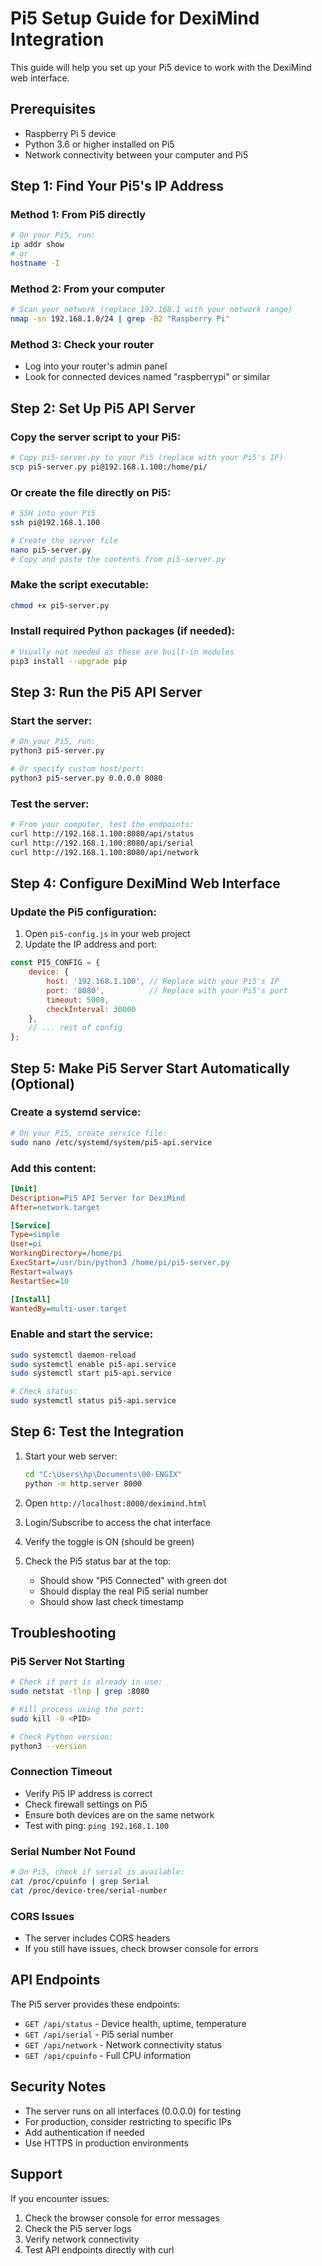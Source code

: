 # Pi5 Setup Guide for DexiMind Integration

This guide will help you set up your Pi5 device to work with the DexiMind web interface.

## Prerequisites

- Raspberry Pi 5 device
- Python 3.6 or higher installed on Pi5
- Network connectivity between your computer and Pi5

## Step 1: Find Your Pi5's IP Address

### Method 1: From Pi5 directly
```bash
# On your Pi5, run:
ip addr show
# or
hostname -I
```

### Method 2: From your computer
```bash
# Scan your network (replace 192.168.1 with your network range)
nmap -sn 192.168.1.0/24 | grep -B2 "Raspberry Pi"
```

### Method 3: Check your router
- Log into your router's admin panel
- Look for connected devices named "raspberrypi" or similar

## Step 2: Set Up Pi5 API Server

### Copy the server script to your Pi5:
```bash
# Copy pi5-server.py to your Pi5 (replace with your Pi5's IP)
scp pi5-server.py pi@192.168.1.100:/home/pi/
```

### Or create the file directly on Pi5:
```bash
# SSH into your Pi5
ssh pi@192.168.1.100

# Create the server file
nano pi5-server.py
# Copy and paste the contents from pi5-server.py
```

### Make the script executable:
```bash
chmod +x pi5-server.py
```

### Install required Python packages (if needed):
```bash
# Usually not needed as these are built-in modules
pip3 install --upgrade pip
```

## Step 3: Run the Pi5 API Server

### Start the server:
```bash
# On your Pi5, run:
python3 pi5-server.py

# Or specify custom host/port:
python3 pi5-server.py 0.0.0.0 8080
```

### Test the server:
```bash
# From your computer, test the endpoints:
curl http://192.168.1.100:8080/api/status
curl http://192.168.1.100:8080/api/serial
curl http://192.168.1.100:8080/api/network
```

## Step 4: Configure DexiMind Web Interface

### Update the Pi5 configuration:
1. Open `pi5-config.js` in your web project
2. Update the IP address and port:

```javascript
const PI5_CONFIG = {
    device: {
        host: '192.168.1.100', // Replace with your Pi5's IP
        port: '8080',          // Replace with your Pi5's port
        timeout: 5000,
        checkInterval: 30000
    },
    // ... rest of config
};
```

## Step 5: Make Pi5 Server Start Automatically (Optional)

### Create a systemd service:
```bash
# On your Pi5, create service file:
sudo nano /etc/systemd/system/pi5-api.service
```

### Add this content:
```ini
[Unit]
Description=Pi5 API Server for DexiMind
After=network.target

[Service]
Type=simple
User=pi
WorkingDirectory=/home/pi
ExecStart=/usr/bin/python3 /home/pi/pi5-server.py
Restart=always
RestartSec=10

[Install]
WantedBy=multi-user.target
```

### Enable and start the service:
```bash
sudo systemctl daemon-reload
sudo systemctl enable pi5-api.service
sudo systemctl start pi5-api.service

# Check status:
sudo systemctl status pi5-api.service
```

## Step 6: Test the Integration

1. Start your web server:
   ```bash
   cd "C:\Users\hp\Documents\00-ENGIX"
   python -m http.server 8000
   ```

2. Open `http://localhost:8000/deximind.html`

3. Login/Subscribe to access the chat interface

4. Verify the toggle is ON (should be green)

5. Check the Pi5 status bar at the top:
   - Should show "Pi5 Connected" with green dot
   - Should display the real Pi5 serial number
   - Should show last check timestamp

## Troubleshooting

### Pi5 Server Not Starting
```bash
# Check if port is already in use:
sudo netstat -tlnp | grep :8080

# Kill process using the port:
sudo kill -9 <PID>

# Check Python version:
python3 --version
```

### Connection Timeout
- Verify Pi5 IP address is correct
- Check firewall settings on Pi5
- Ensure both devices are on the same network
- Test with ping: `ping 192.168.1.100`

### Serial Number Not Found
```bash
# On Pi5, check if serial is available:
cat /proc/cpuinfo | grep Serial
cat /proc/device-tree/serial-number
```

### CORS Issues
- The server includes CORS headers
- If you still have issues, check browser console for errors

## API Endpoints

The Pi5 server provides these endpoints:

- `GET /api/status` - Device health, uptime, temperature
- `GET /api/serial` - Pi5 serial number
- `GET /api/network` - Network connectivity status
- `GET /api/cpuinfo` - Full CPU information

## Security Notes

- The server runs on all interfaces (0.0.0.0) for testing
- For production, consider restricting to specific IPs
- Add authentication if needed
- Use HTTPS in production environments

## Support

If you encounter issues:
1. Check the browser console for error messages
2. Check the Pi5 server logs
3. Verify network connectivity
4. Test API endpoints directly with curl
